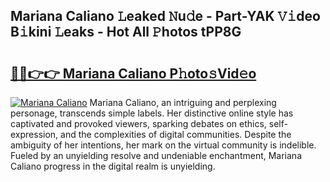 ## Mariana Caliano 𝙻eaked 𝙽u𝚍e - Part-YAK 𝚅𝚒deo B𝚒kini 𝙻eaks - Hot All 𝙿hotos tPP8G

# <h2><a href="http://ld421be.urlbe.top/?page=Mariana+Caliano">🔗🔗👉👉 Mariana Caliano P𝚑oto𝚜Vid𝚎o</a></h2>

[![Mariana Caliano](https://i.imgur.com/eBuTRDB.gif)](http://ld421be.urlbe.top/?page=Mariana+Caliano)
Mariana Caliano, an intriguing and perplexing personage, transcends simple labels. Her distinctive online style has captivated and provoked viewers, sparking debates on ethics, self-expression, and the complexities of digital communities. Despite the ambiguity of her intentions, her mark on the virtual community is indelible. Fueled by an unyielding resolve and undeniable enchantment, Mariana Caliano progress in the digital realm is unyielding.
